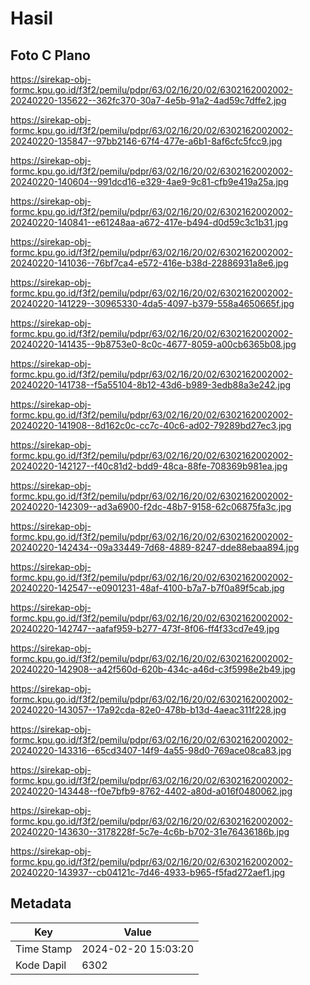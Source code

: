 # Hasil

## Foto C Plano

https://sirekap-obj-formc.kpu.go.id/f3f2/pemilu/pdpr/63/02/16/20/02/6302162002002-20240220-135622--362fc370-30a7-4e5b-91a2-4ad59c7dffe2.jpg

https://sirekap-obj-formc.kpu.go.id/f3f2/pemilu/pdpr/63/02/16/20/02/6302162002002-20240220-135847--97bb2146-67f4-477e-a6b1-8af6cfc5fcc9.jpg

https://sirekap-obj-formc.kpu.go.id/f3f2/pemilu/pdpr/63/02/16/20/02/6302162002002-20240220-140604--991dcd16-e329-4ae9-9c81-cfb9e419a25a.jpg

https://sirekap-obj-formc.kpu.go.id/f3f2/pemilu/pdpr/63/02/16/20/02/6302162002002-20240220-140841--e61248aa-a672-417e-b494-d0d59c3c1b31.jpg

https://sirekap-obj-formc.kpu.go.id/f3f2/pemilu/pdpr/63/02/16/20/02/6302162002002-20240220-141036--76bf7ca4-e572-416e-b38d-22886931a8e6.jpg

https://sirekap-obj-formc.kpu.go.id/f3f2/pemilu/pdpr/63/02/16/20/02/6302162002002-20240220-141229--30965330-4da5-4097-b379-558a4650665f.jpg

https://sirekap-obj-formc.kpu.go.id/f3f2/pemilu/pdpr/63/02/16/20/02/6302162002002-20240220-141435--9b8753e0-8c0c-4677-8059-a00cb6365b08.jpg

https://sirekap-obj-formc.kpu.go.id/f3f2/pemilu/pdpr/63/02/16/20/02/6302162002002-20240220-141738--f5a55104-8b12-43d6-b989-3edb88a3e242.jpg

https://sirekap-obj-formc.kpu.go.id/f3f2/pemilu/pdpr/63/02/16/20/02/6302162002002-20240220-141908--8d162c0c-cc7c-40c6-ad02-79289bd27ec3.jpg

https://sirekap-obj-formc.kpu.go.id/f3f2/pemilu/pdpr/63/02/16/20/02/6302162002002-20240220-142127--f40c81d2-bdd9-48ca-88fe-708369b981ea.jpg

https://sirekap-obj-formc.kpu.go.id/f3f2/pemilu/pdpr/63/02/16/20/02/6302162002002-20240220-142309--ad3a6900-f2dc-48b7-9158-62c06875fa3c.jpg

https://sirekap-obj-formc.kpu.go.id/f3f2/pemilu/pdpr/63/02/16/20/02/6302162002002-20240220-142434--09a33449-7d68-4889-8247-dde88ebaa894.jpg

https://sirekap-obj-formc.kpu.go.id/f3f2/pemilu/pdpr/63/02/16/20/02/6302162002002-20240220-142547--e0901231-48af-4100-b7a7-b7f0a89f5cab.jpg

https://sirekap-obj-formc.kpu.go.id/f3f2/pemilu/pdpr/63/02/16/20/02/6302162002002-20240220-142747--aafaf959-b277-473f-8f06-ff4f33cd7e49.jpg

https://sirekap-obj-formc.kpu.go.id/f3f2/pemilu/pdpr/63/02/16/20/02/6302162002002-20240220-142908--a42f560d-620b-434c-a46d-c3f5998e2b49.jpg

https://sirekap-obj-formc.kpu.go.id/f3f2/pemilu/pdpr/63/02/16/20/02/6302162002002-20240220-143057--17a92cda-82e0-478b-b13d-4aeac311f228.jpg

https://sirekap-obj-formc.kpu.go.id/f3f2/pemilu/pdpr/63/02/16/20/02/6302162002002-20240220-143316--65cd3407-14f9-4a55-98d0-769ace08ca83.jpg

https://sirekap-obj-formc.kpu.go.id/f3f2/pemilu/pdpr/63/02/16/20/02/6302162002002-20240220-143448--f0e7bfb9-8762-4402-a80d-a016f0480062.jpg

https://sirekap-obj-formc.kpu.go.id/f3f2/pemilu/pdpr/63/02/16/20/02/6302162002002-20240220-143630--3178228f-5c7e-4c6b-b702-31e76436186b.jpg

https://sirekap-obj-formc.kpu.go.id/f3f2/pemilu/pdpr/63/02/16/20/02/6302162002002-20240220-143937--cb04121c-7d46-4933-b965-f5fad272aef1.jpg


## Metadata

| Key        | Value               |
| ---------- | ------------------- |
| Time Stamp | 2024-02-20 15:03:20 |
| Kode Dapil | 6302                |



